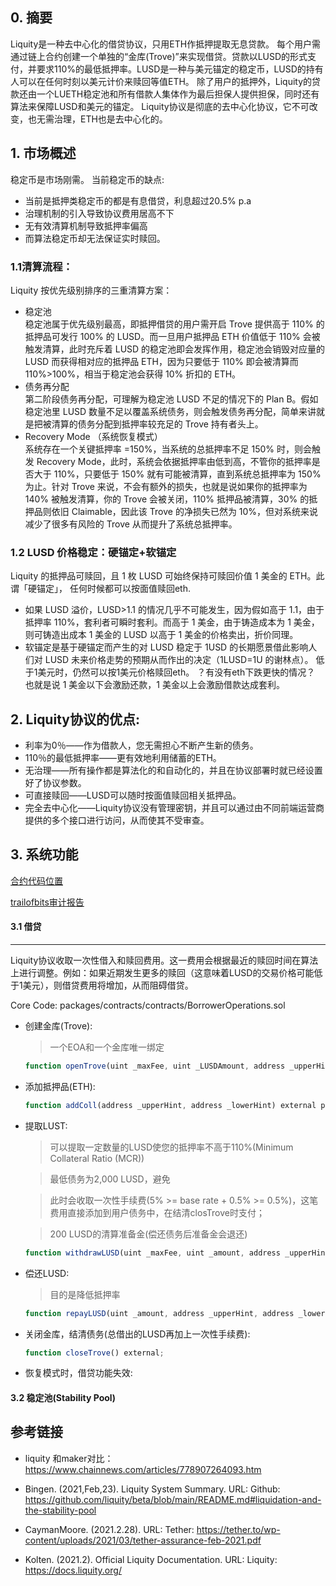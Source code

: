 ## 0. 摘要

  Liquity是一种去中心化的借贷协议，只用ETH作抵押提取无息贷款。
每个用户需通过链上合约创建一个单独的“金库(Trove)”来实现借贷。贷款以LUSD的形式支付，并要求110%的最低抵押率。LUSD是一种与美元锚定的稳定币，LUSD的持有人可以在任何时刻以美元计价来赎回等值ETH。
除了用户的抵押外，Liquity的贷款还由一个LUETH稳定池和所有借款人集体作为最后担保人提供担保，同时还有算法来保障LUSD和美元的锚定。
  Liquity协议是彻底的去中心化协议，它不可改变，也无需治理，ETH也是去中心化的。
  
## 1. 市场概述

稳定币是市场刚需。
当前稳定币的缺点:
- 当前是抵押类稳定币的都是有息借贷，利息超过20.5% p.a
- 治理机制的引入导致协议费用居高不下
- 无有效清算机制导致抵押率偏高
- 而算法稳定币却无法保证实时赎回。


### 1.1清算流程：
 Liquity 按优先级别排序的三重清算方案：
- 稳定池  
稳定池属于优先级别最高，即抵押借贷的用户需开启 Trove 提供高于 110% 的抵押品可发行 100% 的 LUSD。而一旦用户抵押品 ETH 价值低于 110% 会被触发清算，此时充斥着 LUSD 的稳定池即会发挥作用，稳定池会销毁对应量的 LUSD 而获得相对应的抵押品 ETH，因为只要低于 110% 即会被清算而 110%>100%，相当于稳定池会获得 10% 折扣的 ETH。
- 债务再分配  
第二阶段债务再分配，可理解为稳定池 LUSD 不足的情况下的 Plan B。假如稳定池里 LUSD 数量不足以覆盖系统债务，则会触发债务再分配，简单来讲就是把被清算的债务分配到抵押率较充足的 Trove 持有者头上。
- Recovery Mode （系统恢复模式）  
系统存在一个关键抵押率 =150%，当系统的总抵押率不足 150% 时，则会触发 Recovery Mode，此时，系统会依据抵押率由低到高，不管你的抵押率是否大于 110%，只要低于 150% 就有可能被清算，直到系统总抵押率为 150% 为止。针对 Trove 来说，不会有额外的损失，也就是说如果你的抵押率为 140% 被触发清算，你的 Trove 会被关闭，110% 抵押品被清算，30% 的抵押品则依旧 Claimable，因此该 Trove 的净损失已然为 10%，但对系统来说减少了很多有风险的 Trove 从而提升了系统总抵押率。

### 1.2 LUSD 价格稳定：硬锚定+软锚定
Liquity 的抵押品可赎回，且 1 枚 LUSD 可始终保持可赎回价值 1 美金的 ETH。此谓「硬锚定」， 任何时候都可以按面值赎回eth.
- 如果 LUSD 溢价，LUSD>1.1 的情况几乎不可能发生，因为假如高于 1.1，由于抵押率 110%，套利者可瞬时套利。而高于 1 美金，由于铸造成本为 1 美金，则可铸造出成本 1 美金的 LUSD 以高于 1 美金的价格卖出，折价同理。
- 软锚定是基于硬锚定而产生的对 LUSD 稳定于 1USD 的长期愿景借此影响人们对 LUSD 未来价格走势的预期从而作出的决定（1LUSD=1U 的谢林点）。 低于1美元时，仍然可以按1美元价格赎回eth。  ？有没有eth下跌更快的情况？
也就是说 1 美金以下会激励还款，1 美金以上会激励借款达成套利。
 ## 2. Liquity协议的优点:

- 利率为0％——作为借款人，您无需担心不断产生新的债务。
- 110％的最低抵押率——更有效地利用储蓄的ETH。
- 无治理——所有操作都是算法化的和自动化的，并且在协议部署时就已经设置好了协议参数。
- 可直接赎回——LUSD可以随时按面值赎回相关抵押品。
- 完全去中心化——Liquity协议没有管理密钥，并且可以通过由不同前端运营商提供的多个接口进行访问，从而使其不受审查。

## 3. 系统功能
[合约代码位置](https://github.com/liquity/dev/tree/main/packages/contracts)

[trailofbits审计报告](https://github.com/trailofbits/publications/blob/master/reviews/Liquity.pdf)
<!-- ![img](pics/trailofbits_audit.png) -->

#### 3.1 借贷
----
Liquity协议收取一次性借入和赎回费用。这一费用会根据最近的赎回时间在算法上进行调整。例如：如果近期发生更多的赎回（这意味着LUSD的交易价格可能低于1美元），则借贷费用将增加，从而阻碍借贷。

Core Code: packages/contracts/contracts/BorrowerOperations.sol
- 创建金库(Trove):
    >一个EOA和一个金库唯一绑定
    ```ts
    function openTrove(uint _maxFee, uint _LUSDAmount, address _upperHint, address _lowerHint) external payable;
    ```
- 添加抵押品(ETH):
    ```ts
    function addColl(address _upperHint, address _lowerHint) external payable;
    ```
- 提取LUST: 
    >可以提取一定数量的LUSD使您的抵押率不高于110%(Minimum Collateral Ratio (MCR))

    >最低债务为2,000 LUSD，避免

    >此时会收取一次性手续费(5% >= base rate + 0.5% >= 0.5%)，这笔费用直接添加到用户债务中，在结清closTrove时支付；
    
    >200 LUSD的清算准备金(偿还债务后准备金会退还)

    ```ts
    function withdrawLUSD(uint _maxFee, uint _amount, address _upperHint, address _lowerHint) external;
    ``` 
- 偿还LUSD:
    >目的是降低抵押率
    ```ts
    function repayLUSD(uint _amount, address _upperHint, address _lowerHint) external; 
    ``` 
- 关闭金库，结清债务(总借出的LUSD再加上一次性手续费):  
    ```ts
    function closeTrove() external; 
    ``` 
- 恢复模式时，借贷功能失效:


#### 3.2 稳定池(Stability Pool)




## 参考链接 
- liquity 和maker对比： https://www.chainnews.com/articles/778907264093.htm

- Bingen. (2021,Feb,23). Liquity System Summary. URL: Github:
https://github.com/liquity/beta/blob/main/README.md#liquidation-and-the-stability-pool

- CaymanMoore. (2021.2.28). URL: Tether:
https://tether.to/wp-content/uploads/2021/03/tether-assurance-feb-2021.pdf

- Kolten. (2021.2). Official Liquity Documentation. URL: Liquity:
https://docs.liquity.org/